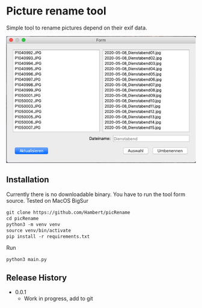 # Picture rename tool
Simple tool to rename pictures depend on their exif data.

![screenshot](https://raw.githubusercontent.com/Hambert/picRename/master/data/mainScreen.png)

## Installation

Currently there is no downloadable binary. You have to run the tool form source.
Tested on MacOS BigSur
```
git clone https://github.com/Hambert/picRename
cd picRename
python3 -m venv venv
source venv/bin/activate
pip install -r requirements.txt
```

Run
```
python3 main.py
```

## Release History
* 0.0.1
    * Work in progress, add to git

